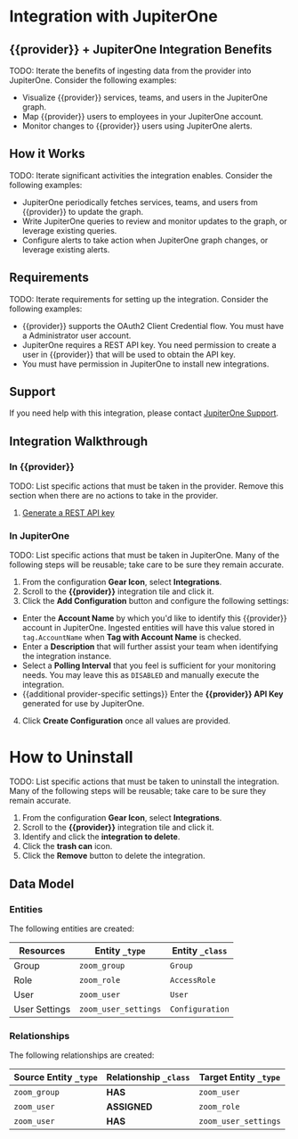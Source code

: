 # Integration with JupiterOne

## {{provider}} + JupiterOne Integration Benefits

TODO: Iterate the benefits of ingesting data from the provider into JupiterOne.
Consider the following examples:

- Visualize {{provider}} services, teams, and users in the JupiterOne graph.
- Map {{provider}} users to employees in your JupiterOne account.
- Monitor changes to {{provider}} users using JupiterOne alerts.

## How it Works

TODO: Iterate significant activities the integration enables. Consider the
following examples:

- JupiterOne periodically fetches services, teams, and users from {{provider}}
  to update the graph.
- Write JupiterOne queries to review and monitor updates to the graph, or
  leverage existing queries.
- Configure alerts to take action when JupiterOne graph changes, or leverage
  existing alerts.

## Requirements

TODO: Iterate requirements for setting up the integration. Consider the
following examples:

- {{provider}} supports the OAuth2 Client Credential flow. You must have a
  Administrator user account.
- JupiterOne requires a REST API key. You need permission to create a user in
  {{provider}} that will be used to obtain the API key.
- You must have permission in JupiterOne to install new integrations.

## Support

If you need help with this integration, please contact
[JupiterOne Support](https://support.jupiterone.io).

## Integration Walkthrough

### In {{provider}}

TODO: List specific actions that must be taken in the provider. Remove this
section when there are no actions to take in the provider.

1. [Generate a REST API key](https://example.com/docs/generating-api-keys)

### In JupiterOne

TODO: List specific actions that must be taken in JupiterOne. Many of the
following steps will be reusable; take care to be sure they remain accurate.

1. From the configuration **Gear Icon**, select **Integrations**.
2. Scroll to the **{{provider}}** integration tile and click it.
3. Click the **Add Configuration** button and configure the following settings:

- Enter the **Account Name** by which you'd like to identify this {{provider}}
  account in JupiterOne. Ingested entities will have this value stored in
  `tag.AccountName` when **Tag with Account Name** is checked.
- Enter a **Description** that will further assist your team when identifying
  the integration instance.
- Select a **Polling Interval** that you feel is sufficient for your monitoring
  needs. You may leave this as `DISABLED` and manually execute the integration.
- {{additional provider-specific settings}} Enter the **{{provider}} API Key**
  generated for use by JupiterOne.

4. Click **Create Configuration** once all values are provided.

# How to Uninstall

TODO: List specific actions that must be taken to uninstall the integration.
Many of the following steps will be reusable; take care to be sure they remain
accurate.

1. From the configuration **Gear Icon**, select **Integrations**.
2. Scroll to the **{{provider}}** integration tile and click it.
3. Identify and click the **integration to delete**.
4. Click the **trash can** icon.
5. Click the **Remove** button to delete the integration.

<!-- {J1_DOCUMENTATION_MARKER_START} -->
<!--
********************************************************************************
NOTE: ALL OF THE FOLLOWING DOCUMENTATION IS GENERATED USING THE
"j1-integration document" COMMAND. DO NOT EDIT BY HAND! PLEASE SEE THE DEVELOPER
DOCUMENTATION FOR USAGE INFORMATION:

https://github.com/JupiterOne/sdk/blob/main/docs/integrations/development.md
********************************************************************************
-->

## Data Model

### Entities

The following entities are created:

| Resources     | Entity `_type`       | Entity `_class` |
| ------------- | -------------------- | --------------- |
| Group         | `zoom_group`         | `Group`         |
| Role          | `zoom_role`          | `AccessRole`    |
| User          | `zoom_user`          | `User`          |
| User Settings | `zoom_user_settings` | `Configuration` |

### Relationships

The following relationships are created:

| Source Entity `_type` | Relationship `_class` | Target Entity `_type` |
| --------------------- | --------------------- | --------------------- |
| `zoom_group`          | **HAS**               | `zoom_user`           |
| `zoom_user`           | **ASSIGNED**          | `zoom_role`           |
| `zoom_user`           | **HAS**               | `zoom_user_settings`  |

<!--
********************************************************************************
END OF GENERATED DOCUMENTATION AFTER BELOW MARKER
********************************************************************************
-->
<!-- {J1_DOCUMENTATION_MARKER_END} -->
